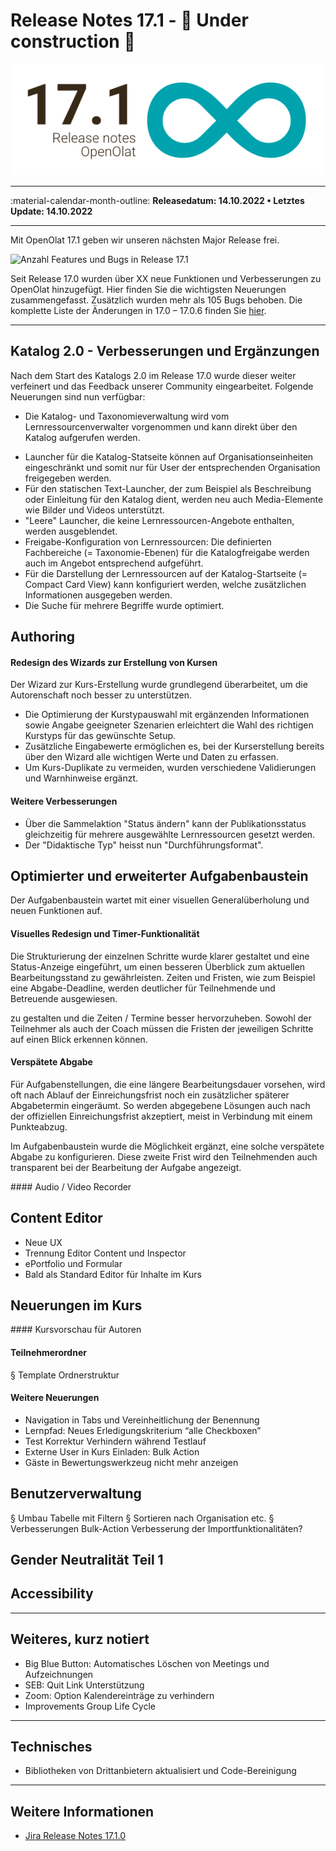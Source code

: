 # Release Notes 17.1 - :construction: Under construction :construction:


![Release Grafik](assets/171/press-release-17.1.png)

* * *

:material-calendar-month-outline: **Releasedatum: 14.10.2022 • Letztes Update: 14.10.2022**

* * *

Mit OpenOlat 17.1 geben wir unseren nächsten Major Release frei.

<!-- *EINLEITUNGSTEXT* -->

![Anzahl Features und Bugs in Release 17.1](assets/171/Features_Improvements_Labels_DE.png)

Seit Release 17.0 wurden über XX neue Funktionen und Verbesserungen zu OpenOlat hinzugefügt. Hier finden Sie die wichtigsten Neuerungen zusammengefasst. Zusätzlich wurden mehr als 105 Bugs behoben. Die komplette Liste der Änderungen in 17.0 – 17.0.6 finden Sie [hier](Release_notes_17.0.de.md).

* * *

## Katalog 2.0 - Verbesserungen und Ergänzungen

Nach dem Start des Katalogs 2.0 im Release 17.0 wurde dieser weiter verfeinert und das Feedback unserer Community eingearbeitet. Folgende Neuerungen sind nun verfügbar:

* Die Katalog- und Taxonomieverwaltung wird vom Lernressourcenverwalter vorgenommen und kann direkt über den Katalog aufgerufen werden.

<!-- BILD -->

* Launcher für die Katalog-Statseite können auf Organisationseinheiten eingeschränkt und somit nur für User der entsprechenden Organisation freigegeben werden.
* Für den statischen Text-Launcher, der zum Beispiel als Beschreibung oder Einleitung für den Katalog dient, werden neu auch Media-Elemente wie Bilder und Videos unterstützt.
* "Leere" Launcher, die keine Lernressourcen-Angebote enthalten, werden ausgeblendet.
* Freigabe-Konfiguration von Lernressourcen: Die definierten Fachbereiche (= Taxonomie-Ebenen) für die Katalogfreigabe werden auch im Angebot entsprechend aufgeführt.
* Für die Darstellung der Lernressourcen auf der Katalog-Startseite (= Compact Card View) kann konfiguriert werden, welche zusätzlichen Informationen ausgegeben werden.
* Die Suche für mehrere Begriffe wurde optimiert.

<!-- BILD -->

## Authoring

#### Redesign des Wizards zur Erstellung von Kursen

Der Wizard zur Kurs-Erstellung wurde grundlegend überarbeitet, um die Autorenschaft noch besser zu unterstützen.

* Die Optimierung der Kurstypauswahl mit ergänzenden Informationen sowie Angabe geeigneter Szenarien erleichtert die Wahl des richtigen Kurstyps für das gewünschte Setup.
* Zusätzliche Eingabewerte ermöglichen es, bei der Kurserstellung bereits über den Wizard alle wichtigen Werte und Daten zu erfassen.
* Um Kurs-Duplikate zu vermeiden, wurden verschiedene Validierungen und Warnhinweise ergänzt.

#### Weitere Verbesserungen

* Über die Sammelaktion "Status ändern" kann der Publikationsstatus gleichzeitig für mehrere ausgewählte Lernressourcen gesetzt werden.
* Der "Didaktische Typ" heisst nun "Durchführungsformat".

## Optimierter und erweiterter Aufgabenbaustein

Der Aufgabenbaustein wartet mit einer visuellen Generalüberholung und neuen Funktionen auf.

#### Visuelles Redesign und Timer-Funktionalität

Die Strukturierung der einzelnen Schritte wurde klarer gestaltet und eine Status-Anzeige eingeführt, um einen besseren Überblick zum aktuellen Bearbeitungsstand zu gewährleisten. Zeiten und Fristen, wie zum Beispiel eine Abgabe-Deadline, werden deutlicher für Teilnehmende und Betreuende ausgewiesen.

zu gestalten und die Zeiten / Termine besser hervorzuheben. Sowohl der Teilnehmer als auch der Coach müssen die Fristen der jeweiligen Schritte auf einen Blick erkennen können.

#### Verspätete Abgabe

Für Aufgabenstellungen, die eine längere Bearbeitungsdauer vorsehen, wird oft nach Ablauf der Einreichungsfrist noch ein zusätzlicher späterer Abgabetermin eingeräumt. So werden abgegebene Lösungen auch nach der offiziellen Einreichungsfrist akzeptiert, meist in Verbindung mit einem Punkteabzug.

Im Aufgabenbaustein wurde die Möglichkeit ergänzt, eine solche verspätete Abgabe zu konfigurieren. Diese zweite Frist wird den Teilnehmenden auch transparent bei der Bearbeitung der Aufgabe angezeigt.

#### Audio / Video Recorder

## Content Editor

* Neue UX
* Trennung Editor Content und Inspector
* ePortfolio und Formular
* Bald als Standard Editor für Inhalte im Kurs

## Neuerungen im Kurs

#### Kursvorschau für Autoren

#### Teilnehmerordner

§ Template Ordnerstruktur

#### Weitere Neuerungen

* Navigation in Tabs und Vereinheitlichung der Benennung
* Lernpfad: Neues Erledigungskriterium “alle Checkboxen”
* Test Korrektur Verhindern während Testlauf
* Externe User in Kurs Einladen: Bulk Action
* Gäste in Bewertungswerkzeug nicht mehr anzeigen

## Benutzerverwaltung

§ Umbau Tabelle mit Filtern
§ Sortieren nach Organisation etc.
§ Verbesserungen Bulk-Action
Verbesserung der Importfunktionalitäten?


## Gender Neutralität Teil 1

## Accessibility

* * *

## Weiteres, kurz notiert

* Big Blue Button: Automatisches Löschen von Meetings und Aufzeichnungen
* SEB: Quit Link Unterstützung
* Zoom: Option Kalendereinträge zu verhindern
* Improvements Group Life Cycle

* * *

## Technisches

* Bibliotheken von Drittanbietern aktualisiert und Code-Bereinigung

* * *

## Weitere Informationen

* [Jira Release Notes 17.1.0](https://jira.openolat.org/secure/ReleaseNote.jspa?projectId=10000&version=18900)
